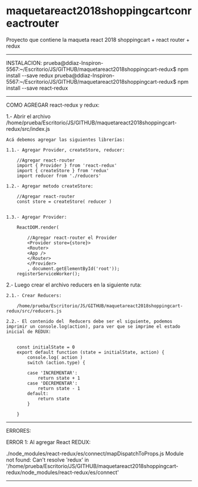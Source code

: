 # maquetareact2018shoppingcartconreactrouter
Proyecto que contiene la maqueta react 2018 shoppingcart + react router + redux


******************************************************************
INSTALACION:
prueba@ddiaz-Inspiron-5567:~/Escritorio/JS/GITHUB/maquetareact2018shoppingcart-redux$ npm install --save redux
prueba@ddiaz-Inspiron-5567:~/Escritorio/JS/GITHUB/maquetareact2018shoppingcart-redux$ npm install --save react-redux




******************************************************************
COMO AGREGAR react-redux y redux:

1.- Abrir el archivo /home/prueba/Escritorio/JS/GITHUB/maquetareact2018shoppingcart-redux/src/index.js

	Acá debemos agregar las siguientes librerías:

	1.1.- Agregar Provider, createStore, reducer:
 
		//Agregar react-router
		import { Provider } from 'react-redux'
		import { createStore } from 'redux'
		import reducer from './reducers'

	1.2.- Agregar metodo createStore:

		//Agregar react-router
		const store = createStore( reducer )


	1.3.- Agregar Provider:

		ReactDOM.render(

		    //Agregar react-router el Provider
		    <Provider store={store}>
		    <Router>
			<App />
		    </Router>
		    </Provider>
		    , document.getElementById('root'));
		registerServiceWorker();


2.- Luego crear el archivo reducers en la siguiente ruta:

	2.1.- Crear Reducers:

		/home/prueba/Escritorio/JS/GITHUB/maquetareact2018shoppingcart-redux/src/reducers.js

	2.2.- El contenido del  Reducers debe ser el siguiente, podemos imprimir un console.log(action), para ver que se imprime el estado inicial de REDUX:


		const initialState = 0
		export default function (state = initialState, action) {
		    console.log( action )
		    switch (action.type) {

			case 'INCREMENTAR':
			    return state + 1
			case 'DECREMENTAR':
			    return state - 1
			default: 
			    return state
		    }

		}



******************************************************************
ERRORES:

ERROR 1:  Al agregar React REDUX:

./node_modules/react-redux/es/connect/mapDispatchToProps.js
Module not found: Can't resolve 'redux' in '/home/prueba/Escritorio/JS/GITHUB/maquetareact2018shoppingcart-redux/node_modules/react-redux/es/connect'






******************************************************************

